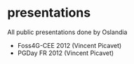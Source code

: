 presentations
=============

All public presentations done by Oslandia

* Foss4G-CEE 2012 (Vincent Picavet)
* PGDay FR 2012 (Vincent Picavet)
